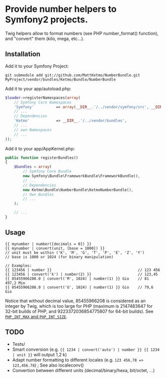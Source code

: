 # Provide number helpers to Symfony2 projects.

Twig helpers allow to format numbers (see PHP number_format() function), and "convert" them (kilo, mega, etc...).

## Installation

Add it to your Symfony Project:

```
git submodule add git://github.com/MattKetmo/NumberBundle.git MyProject/vendor/bundles/Ketmo/Bundle/NumberBundle
```

Add it to your app/autoload.php:

```php
$loader->registerNamespaces(array(
    // Symfony Core Namespaces
    'Symfony'          => array(__DIR__.'/../vendor/symfony/src', __DIR__.'/../vendor/bundles'),
    // ...
    // Dependencies
    'Ketmo'            => __DIR__.'/../vendor/bundles',
    // ...
    // own Namespaces
    // ...
));
```

Add it to your app/AppKernel.php:

```php
public function registerBundles()
{
    $bundles = array(
        // Symfony Core Bundle
        new Symfony\Bundle\FrameworkBundle\FrameworkBundle(),
        // ...
        // Dependencies
        new Ketmo\Bundle\NumberBundle\KetmoNumberBundle(),
        // Own Bundles
        // ...
    );

    // ...
}
```

## Usage

```
{{ mynumber | number([decimals = 0]) }}
{{ mynumber | convert(unit, [base = 1000]) }}
// unit must be within ('K', 'M', 'G', 'T', 'P', 'E', 'Z', 'Y')
// base is 1000 or 1024 (for binary manipulation)

// Examples:
{{ 123456 | number }}                                       // 123 456
{{ 123456 | convert('k') | number(2) }}                     // 123,45
{{ 85455966208.0 | convert('M', 1024) | number(1) }} Gio    // 81 497,2 Mio
{{ 85455966208.0 | convert('G', 1024) | number(1) }} Gio    // 79,6 Gio
```

Notice that without decimal value, 85455966208 is considered as an integer by Twig, which is too large for PHP 
(maximum is 2147483647 for 32-bit builds of PHP, and 9223372036854775807 for 64-bit builds).
See [`PHP_INT_MAX` and `PHP_INT_SIZE`][1].

[1]: http://www.php.net/manual/en/language.types.integer.php

## TODO

* Tests/
* Smart conversion (e.g. `{{ 1234 | convert('auto') | number }} {{ 1234 | unit }}` will output 1,2 k)
* Adapt number formatting to different locales (e.g. `123 456,78 => 123,456.78`) ; See also localeconv()
* Convertion between different units (decimal/binary/hexa, bit/octet, ...)